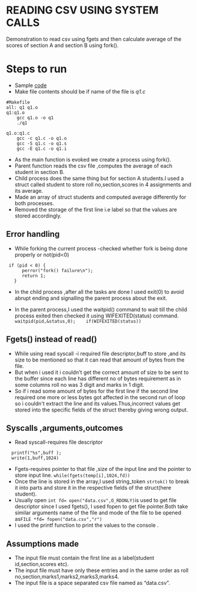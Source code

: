 # READING CSV USING SYSTEM CALLS
Demonstration to read csv using fgets and then calculate average of the scores of section A and section B using fork().

# Steps to run 
  - Sample [code](Read_csv_using_syscalls/q1.c) 
  - Make file contents should be if name of the file is *q1.c*
```
#Makefile
all: q1 q1.o
q1:q1.o
	gcc q1.o -o q1
	./q1

q1.o:q1.c
	gcc -c q1.c -o q1.o
	gcc -S q1.c -o q1.s
	gcc -E q1.c -o q1.i	
```

  - As the main function is evoked we create a process using fork().
  - Parent function reads the csv file ,computes the average of each student in section B.
  - Child process does the same thing but for section A students.I used a struct called student to store roll no,section,scores in 4 assignments and its
average.
  - Made an array of struct students and computed average differently for both
processes.
  - Removed the storage of the first line i.e label so that the values are stored accordingly.

## Error handling
  - While forking the current process -checked whether fork is being
done properly or not(pid<0)
```
 if (pid < 0) {
      perror("fork() failure\n");
      return 1;
   }
```
  - In the child process ,after all the tasks are done I used exit(0) to avoid
abrupt ending and signalling the parent process about the exit.

  - In the parent process,I used the waitpid() command to wait till the
child process exited then checked it using WIFEXITED(status)
command. ```
     waitpid(pid,&status,0);   
     if(WIFEXITED(status)) ```
## Fgets() instead of read()
  - While using read syscall -i required file descriptor,buff to store ,and its size to be
mentioned so that it can read that amount of bytes from the file.
  - But when i used it i couldn't get the correct amount of size to be sent to the buffer
since each line has different no of bytes requirement as in some columns roll no
was 3 digit and marks in 1 digit.
  - So if i read some amount of bytes for the first line if the second line required one
more or less bytes got affected in the second run of loop so i couldn't extract the
line and its values.Thus,incorrect values get stored into the specific fields of the
struct thereby giving wrong output.
## Syscalls ,arguments,outcomes
  - Read syscall-requires file descriptor
   ``` read(fd,buff,1024);
   	 printf("%s",buff );
	 write(1,buff,1024)
```
  - Fgets-requires pointer to that file ,size of the input line and the pointer to store
input line. ```while(fgets(temp[i],1024,fd))```
  - Once the line is stored in the array,I used string_token ```strtok()``` to
break it into parts and store it in the respective fields of the struct(here student).
  - Usually open ```int fd= open("data.csv",O_RDONLY)```is used to get file descriptor since I used fgets(), I used fopen to get file pointer.Both take similar arguments name of the file and mode of the file
to be opened as```FILE *fd= fopen("data.csv","r") ```
  - I used the printf function to print the values to the console .

## Assumptions made
  - The input file must contain the first line as a label(student id,section,scores etc).
  - The input file must have only these entries and in the same order as roll
no,section,marks1,marks2,marks3,marks4.
  - The input file is a space separated csv file named as “data.csv”.

